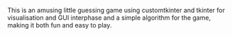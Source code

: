 This is an amusing little guessing game using customtkinter and tkinter for visualisation and GUI interphase
and a simple algorithm for the game, making it both fun and easy to play.
